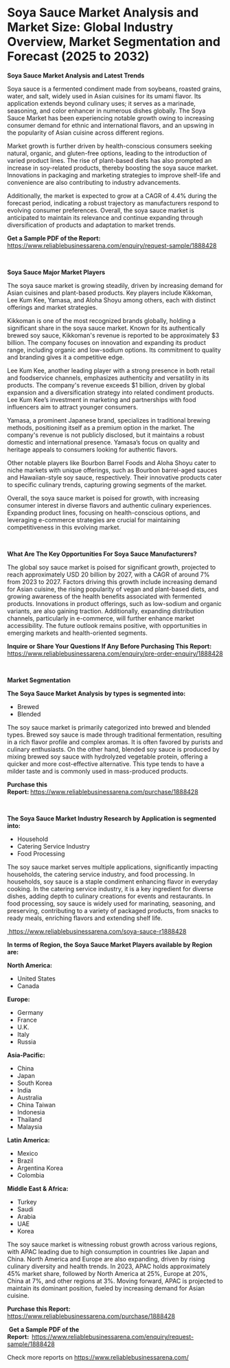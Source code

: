 <p><h1>Soya Sauce Market Analysis and Market Size: Global Industry Overview, Market Segmentation and Forecast (2025 to 2032)</h1></p><p><strong>Soya Sauce Market Analysis and Latest Trends</strong></p>
<p><p>Soya sauce is a fermented condiment made from soybeans, roasted grains, water, and salt, widely used in Asian cuisines for its umami flavor. Its application extends beyond culinary uses; it serves as a marinade, seasoning, and color enhancer in numerous dishes globally. The Soya Sauce Market has been experiencing notable growth owing to increasing consumer demand for ethnic and international flavors, and an upswing in the popularity of Asian cuisine across different regions.</p><p>Market growth is further driven by health-conscious consumers seeking natural, organic, and gluten-free options, leading to the introduction of varied product lines. The rise of plant-based diets has also prompted an increase in soy-related products, thereby boosting the soya sauce market. Innovations in packaging and marketing strategies to improve shelf-life and convenience are also contributing to industry advancements.</p><p>Additionally, the market is expected to grow at a CAGR of 4.4% during the forecast period, indicating a robust trajectory as manufacturers respond to evolving consumer preferences. Overall, the soya sauce market is anticipated to maintain its relevance and continue expanding through diversification of products and adaptation to market trends.</p></p>
<p><strong>Get a Sample PDF of the Report:&nbsp;</strong> <a href="https://www.reliablebusinessarena.com/enquiry/request-sample/1888428?utm_campaign=2733&utm_medium=2&utm_source=Github&utm_content=ia&utm_term=07042025&utm_id=soya-sauce">https://www.reliablebusinessarena.com/enquiry/request-sample/1888428</a></p>
<p>&nbsp;</p>
<p><strong>Soya Sauce Major Market Players</strong></p>
<p><p>The soya sauce market is growing steadily, driven by increasing demand for Asian cuisines and plant-based products. Key players include Kikkoman, Lee Kum Kee, Yamasa, and Aloha Shoyu among others, each with distinct offerings and market strategies.</p><p>Kikkoman is one of the most recognized brands globally, holding a significant share in the soya sauce market. Known for its authentically brewed soy sauce, Kikkoman's revenue is reported to be approximately $3 billion. The company focuses on innovation and expanding its product range, including organic and low-sodium options. Its commitment to quality and branding gives it a competitive edge.</p><p>Lee Kum Kee, another leading player with a strong presence in both retail and foodservice channels, emphasizes authenticity and versatility in its products. The company's revenue exceeds $1 billion, driven by global expansion and a diversification strategy into related condiment products. Lee Kum Kee’s investment in marketing and partnerships with food influencers aim to attract younger consumers.</p><p>Yamasa, a prominent Japanese brand, specializes in traditional brewing methods, positioning itself as a premium option in the market. The company's revenue is not publicly disclosed, but it maintains a robust domestic and international presence. Yamasa’s focus on quality and heritage appeals to consumers looking for authentic flavors.</p><p>Other notable players like Bourbon Barrel Foods and Aloha Shoyu cater to niche markets with unique offerings, such as Bourbon barrel-aged sauces and Hawaiian-style soy sauce, respectively. Their innovative products cater to specific culinary trends, capturing growing segments of the market.</p><p>Overall, the soya sauce market is poised for growth, with increasing consumer interest in diverse flavors and authentic culinary experiences. Expanding product lines, focusing on health-conscious options, and leveraging e-commerce strategies are crucial for maintaining competitiveness in this evolving market.</p></p>
<p>&nbsp;</p>
<p><strong>What Are The Key Opportunities For Soya Sauce Manufacturers?</strong></p>
<p><p>The global soy sauce market is poised for significant growth, projected to reach approximately USD 20 billion by 2027, with a CAGR of around 7% from 2023 to 2027. Factors driving this growth include increasing demand for Asian cuisine, the rising popularity of vegan and plant-based diets, and growing awareness of the health benefits associated with fermented products. Innovations in product offerings, such as low-sodium and organic variants, are also gaining traction. Additionally, expanding distribution channels, particularly in e-commerce, will further enhance market accessibility. The future outlook remains positive, with opportunities in emerging markets and health-oriented segments.</p></p>
<p><strong>Inquire or Share Your Questions If Any Before Purchasing This Report:</strong> <a href="https://www.reliablebusinessarena.com/enquiry/pre-order-enquiry/1888428?utm_campaign=2733&utm_medium=2&utm_source=Github&utm_content=ia&utm_term=07042025&utm_id=soya-sauce">https://www.reliablebusinessarena.com/enquiry/pre-order-enquiry/1888428</a></p>
<p>&nbsp;</p>
<p><strong>Market Segmentation</strong></p>
<p><strong>The Soya Sauce Market Analysis by types is segmented into:</strong></p>
<p><ul><li>Brewed</li><li>Blended</li></ul></p>
<p><p>The soy sauce market is primarily categorized into brewed and blended types. Brewed soy sauce is made through traditional fermentation, resulting in a rich flavor profile and complex aromas. It is often favored by purists and culinary enthusiasts. On the other hand, blended soy sauce is produced by mixing brewed soy sauce with hydrolyzed vegetable protein, offering a quicker and more cost-effective alternative. This type tends to have a milder taste and is commonly used in mass-produced products.</p></p>
<p><strong>Purchase this Report:&nbsp;</strong><a href="https://www.reliablebusinessarena.com/purchase/1888428?utm_campaign=2733&utm_medium=2&utm_source=Github&utm_content=ia&utm_term=07042025&utm_id=soya-sauce">https://www.reliablebusinessarena.com/purchase/1888428</a></p>
<p>&nbsp;</p>
<p><strong>The Soya Sauce Market Industry Research by Application is segmented into:</strong></p>
<p><ul><li>Household</li><li>Catering Service Industry</li><li>Food Processing</li></ul></p>
<p><p>The soy sauce market serves multiple applications, significantly impacting households, the catering service industry, and food processing. In households, soy sauce is a staple condiment enhancing flavor in everyday cooking. In the catering service industry, it is a key ingredient for diverse dishes, adding depth to culinary creations for events and restaurants. In food processing, soy sauce is widely used for marinating, seasoning, and preserving, contributing to a variety of packaged products, from snacks to ready meals, enriching flavors and extending shelf life.</p></p>
<p><a href="https://www.reliablebusinessarena.com/soya-sauce-r1888428?utm_campaign=2733&utm_medium=2&utm_source=Github&utm_content=ia&utm_term=07042025&utm_id=soya-sauce">&nbsp;https://www.reliablebusinessarena.com/soya-sauce-r1888428</a></p>
<p><strong>In terms of Region, the Soya Sauce Market Players available by Region are:</strong></p>
<p>
    <p> <strong> North America: </strong>
        <ul>
            <li>United States</li>
            <li>Canada</li>
        </ul>
        </p> 
    <p> <strong> Europe: </strong>
        <ul>
            <li>Germany</li>
            <li>France</li>
            <li>U.K.</li>
            <li>Italy</li>
            <li>Russia</li>
        </ul>
        </p> 
    <p> <strong> Asia-Pacific: </strong>
        <ul>
            <li>China</li>
            <li>Japan</li>
            <li>South Korea</li>
            <li>India</li>
            <li>Australia</li>
            <li>China Taiwan</li>
            <li>Indonesia</li>
            <li>Thailand</li>
            <li>Malaysia</li>
        </ul>
        </p> 
    <p> <strong> Latin America: </strong>
        <ul>
            <li>Mexico</li>
            <li>Brazil</li>
            <li>Argentina Korea</li>
            <li>Colombia</li>
        </ul>
        </p> 
    <p> <strong> Middle East & Africa: </strong>
        <ul>
            <li>Turkey</li>
            <li>Saudi</li>
            <li>Arabia</li>
            <li>UAE</li>
            <li>Korea</li>
        </ul>
    </p>
    </p>
<p><p>The soy sauce market is witnessing robust growth across various regions, with APAC leading due to high consumption in countries like Japan and China. North America and Europe are also expanding, driven by rising culinary diversity and health trends. In 2023, APAC holds approximately 45% market share, followed by North America at 25%, Europe at 20%, China at 7%, and other regions at 3%. Moving forward, APAC is projected to maintain its dominant position, fueled by increasing demand for Asian cuisine.</p></p>
<p><strong>Purchase this Report: </strong><a href="https://www.reliablebusinessarena.com/purchase/1888428?utm_campaign=2733&utm_medium=2&utm_source=Github&utm_content=ia&utm_term=07042025&utm_id=soya-sauce">https://www.reliablebusinessarena.com/purchase/1888428</a></p>
<p>&nbsp;<strong>Get a Sample PDF of the Report:&nbsp;&nbsp;</strong><a href="https://www.reliablebusinessarena.com/enquiry/request-sample/1888428?utm_campaign=2733&utm_medium=2&utm_source=Github&utm_content=ia&utm_term=07042025&utm_id=soya-sauce">https://www.reliablebusinessarena.com/enquiry/request-sample/1888428</a></p>
<p><strong></strong></p>
<p>Check more reports on <a href="https://www.reliablebusinessarena.com/?utm_campaign=2733&utm_medium=2&utm_source=Github&utm_content=ia&utm_term=07042025&utm_id=soya-sauce">https://www.reliablebusinessarena.com/</a></p>